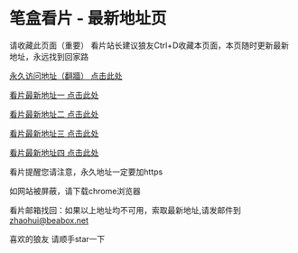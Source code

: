 # 笔盒看片 - 最新地址页

请收藏此页面（重要）
看片站长建议狼友Ctrl+D收藏本页面，本页随时更新最新地址，永远找到回家路

[永久访问地址（翻牆） 点击此处](https://beabox.net/)

[看片最新地址一 点击此处](https://2l0i4s0t0m7.shop)

[看片最新地址二 点击此处](https://2c1r3o9b3c9.shop)

[看片最新地址三 点击此处](https://2k7k3r4z3e3.shop)

[看片最新地址四 点击此处](https://2r1x0w8c6p2.shop)

看片提醒您请注意，永久地址一定要加https

如网站被屏蔽，请下载chrome浏览器

看片邮箱找回：如果以上地址均不可用，索取最新地址,请发邮件到 zhaohui@beabox.net

喜欢的狼友 请顺手star一下